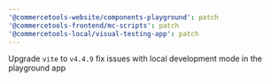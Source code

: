 ```yaml
---
'@commercetools-website/components-playground': patch
'@commercetools-frontend/mc-scripts': patch
'@commercetools-local/visual-testing-app': patch
---
```


Upgrade `vite` to `v4.4.9` fix issues with local development mode in the playground app
